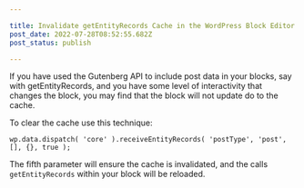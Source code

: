 ```yaml
---

title: Invalidate getEntityRecords Cache in the WordPress Block Editor (Gutenberg)
post_date: 2022-07-28T08:52:55.682Z
post_status: publish

---
```


If you have used the Gutenberg API to include post data in your blocks, say with getEntityRecords, and you have some level of interactivity that changes the block, you may find that the block will not update do to the cache.

To clear the cache use this technique:

```
wp.data.dispatch( 'core' ).receiveEntityRecords( 'postType', 'post', [], {}, true );
```

The fifth parameter will ensure the cache is invalidated, and the calls `getEntityRecords`  within your block will be reloaded. 